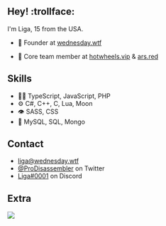 
## Hey! :trollface:
I'm Liga, 15 from the USA.

- 🧭 Founder at [wednesday.wtf](https://wednesday.wtf)

- 👥 Core team member at [hotwheels.vip](https://github.com/hotwheels-vip) & [ars.red](https://ars.red)

## Skills
- 👨‍💻 TypeScript, JavaScript, PHP
- ⚙️ C#, C++, C, Lua, Moon
- 👁️ SASS, CSS
- 💽 MySQL, SQL, Mongo

## Contact
- [liga@wednesday.wtf](https://wednesday.wtf)
- [@ProDisassembler](https://twitter.com/ProDisassembler) on Twitter
- [Liga#0001](https://discord.wednesday.wtf) on Discord

## Extra
<a href="https://github.com/windows-fryer"><img align="center" src="https://github-readme-stats.vercel.app/api/top-langs/?username=windows-fryer&count_private=true&layout=compact&theme=apprentice&hide_border=true" /></a><br>
